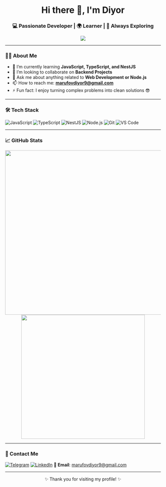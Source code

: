 <h1 align="center">Hi there 👋, I'm Diyor</h1>
<h3 align="center">💻 Passionate Developer | 🌍 Learner | 🚀 Always Exploring</h3>


 <p align="center">
  <img src="https://readme-typing-svg.herokuapp.com?font=Fira+Code&pause=1000&center=true&vCenter=true&width=600&lines=+learning+JavaScript,+TypeScript,+NestJS+;I+love+backend+development!" />
</p>

---

### 🧑‍💻 About Me

- 🌱 I’m currently learning **JavaScript, TypeScript, and NestJS**
- 👯 I’m looking to collaborate on **Backend Projects**
- 💬 Ask me about anything related to **Web Development or Node.js**
- 📫 How to reach me: **marufovdiyor9@gmail.com**
- ⚡ Fun fact: I enjoy turning complex problems into clean solutions 😎

---

### 🛠️ Tech Stack

![JavaScript](https://img.shields.io/badge/-JavaScript-F7DF1E?style=flat&logo=javascript&logoColor=black)
![TypeScript](https://img.shields.io/badge/-TypeScript-3178C6?style=flat&logo=typescript&logoColor=white)
![NestJS](https://img.shields.io/badge/-NestJS-E0234E?style=flat&logo=nestjs&logoColor=white)
![Node.js](https://img.shields.io/badge/-Node.js-339933?style=flat&logo=node.js&logoColor=white)
![Git](https://img.shields.io/badge/-Git-F05032?style=flat&logo=git&logoColor=white)
![VS Code](https://img.shields.io/badge/-VSCode-007ACC?style=flat&logo=visual-studio-code)

---

### 📈 GitHub Stats

<p align="center">
  <img width="530" src="https://github-readme-stats.vercel.app/api?username=DiyorMarufov&show_icons=true&theme=radical" />
  <img width="400" src="https://github-readme-stats.vercel.app/api/top-langs/?username=DiyorMarufov&layout=compact&theme=radical" />
</p>


---

### 🔗 Contact Me

[![Telegram](https://img.shields.io/badge/-Telegram-26A5E4?style=flat&logo=telegram&logoColor=white)](@MarufovD)
[![LinkedIn](https://img.shields.io/badge/-LinkedIn-0A66C2?style=flat&logo=linkedin&logoColor=white)](https://www.linkedin.com/in/diyor-marufov-8b9958352/)
📧 **Email**: marufovdiyor9@gmail.com

---

<p align="center">✨ Thank you for visiting my profile! ✨</p>

